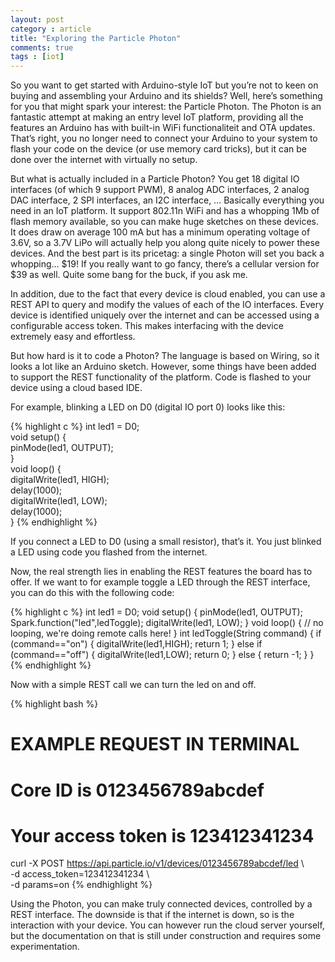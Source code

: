 ```yaml
---
layout: post
category : article
title: "Exploring the Particle Photon"
comments: true
tags : [iot]
---
```


So you want to get started with Arduino-style IoT but you’re not to keen on buying and assembling your Arduino and its shields? Well, here’s something for you that might spark your interest: the Particle Photon. The Photon is an fantastic attempt at making an entry level IoT platform, providing all the features an Arduino has with built-in WiFi functionaliteit and OTA updates. That’s right, you no longer need to connect your Arduino to your system to flash your code on the device (or use memory card tricks), but it can be done over the internet with virtually no setup.

But what is actually included in a Particle Photon? You get 18 digital IO interfaces (of which 9 support PWM), 8 analog ADC interfaces, 2 analog DAC interface, 2 SPI interfaces, an I2C interface, … Basically everything you need in an IoT platform. It support 802.11n WiFi and has a whopping 1Mb of flash memory available, so you can make huge sketches on these devices. It does draw on average 100 mA but has a minimum operating voltage of 3.6V, so a 3.7V LiPo will actually help you along quite nicely to power these devices. And the best part is its pricetag: a single Photon will set you back a whopping… $19! If you really want to go fancy, there’s a cellular version for $39 as well. Quite some bang for the buck, if you ask me.

In addition, due to the fact that every device is cloud enabled, you can use a REST API to query and modify the values of each of the IO interfaces. Every device is identified uniquely over the internet and can be accessed using a configurable access token. This makes interfacing with the device extremely easy and effortless.

But how hard is it to code a Photon? The language is based on Wiring, so it looks a lot like an Arduino sketch. However, some things have been added to support the REST functionality of the platform. Code is flashed to your device using a cloud based IDE.

For example, blinking a LED on D0 (digital IO port 0) looks like this:

{% highlight c %}
int led1 = D0;  
void setup() {        
  pinMode(led1, OUTPUT);      
}             
void loop() {        
  digitalWrite(led1, HIGH);        
  delay(1000);        
  digitalWrite(led1, LOW);        
  delay(1000);      
}
{% endhighlight %}

If you connect a LED to D0 (using a small resistor), that’s it. You just blinked a LED using code you flashed from the internet.

Now, the real strength lies in enabling the REST features the board has to offer. If we want to for example toggle a LED through the REST interface, you can do this with the following code:

{% highlight c %}
int led1 = D0;
void setup() {
  pinMode(led1, OUTPUT);
  Spark.function("led",ledToggle);
  digitalWrite(led1, LOW);
}
void loop() {
  // no looping, we're doing remote calls here!
}
int ledToggle(String command) {
    if (command=="on") {
        digitalWrite(led1,HIGH);
        return 1;
    }
    else if (command=="off") {
        digitalWrite(led1,LOW);
        return 0;
    }
    else {
        return -1;
    }
}
{% endhighlight %}

Now with a simple REST call we can turn the led on and off.

{% highlight bash %}
# EXAMPLE REQUEST IN TERMINAL      
# Core ID is 0123456789abcdef      
# Your access token is 123412341234      
curl -X POST https://api.particle.io/v1/devices/0123456789abcdef/led \        
-d access_token=123412341234 \        
    -d params=on
{% endhighlight %}

Using the Photon, you can make truly connected devices, controlled by a REST interface. The downside is that if the internet is down, so is the interaction with your device. You can however run the cloud server yourself, but the documentation on that is still under construction and requires some experimentation.
